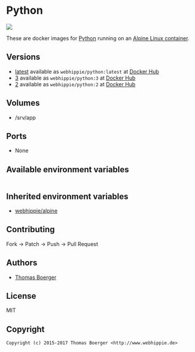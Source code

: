 # Python

[![](https://images.microbadger.com/badges/image/webhippie/python.svg)](https://microbadger.com/images/webhippie/python "Get your own image badge on microbadger.com")

These are docker images for [Python](https://www.python.org) running on an [Alpine Linux container](https://registry.hub.docker.com/u/webhippie/alpine/).


## Versions

* [latest](https://github.com/dockhippie/python/tree/master) available as ```webhippie/python:latest``` at [Docker Hub](https://registry.hub.docker.com/u/webhippie/python/)
* [3](https://github.com/dockhippie/python/tree/3) available as ```webhippie/python:3``` at [Docker Hub](https://registry.hub.docker.com/u/webhippie/python/)
* [2](https://github.com/dockhippie/python/tree/2) available as ```webhippie/python:2``` at [Docker Hub](https://registry.hub.docker.com/u/webhippie/python/)


## Volumes

* /srv/app


## Ports

* None


## Available environment variables

```bash

```

## Inherited environment variables

* [webhippie/alpine](https://github.com/dockhippie/alpine#available-environment-variables)


## Contributing

Fork -> Patch -> Push -> Pull Request


## Authors

* [Thomas Boerger](https://github.com/tboerger)


## License

MIT


## Copyright

```
Copyright (c) 2015-2017 Thomas Boerger <http://www.webhippie.de>
```
